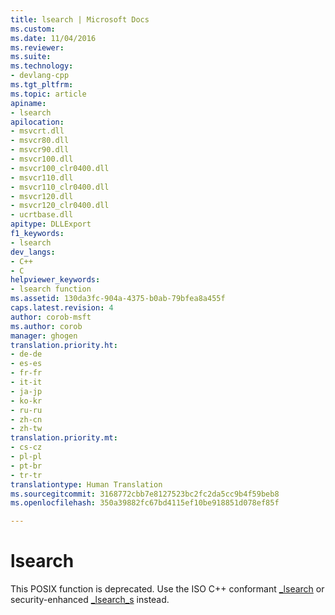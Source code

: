 ```yaml
---
title: lsearch | Microsoft Docs
ms.custom: 
ms.date: 11/04/2016
ms.reviewer: 
ms.suite: 
ms.technology:
- devlang-cpp
ms.tgt_pltfrm: 
ms.topic: article
apiname:
- lsearch
apilocation:
- msvcrt.dll
- msvcr80.dll
- msvcr90.dll
- msvcr100.dll
- msvcr100_clr0400.dll
- msvcr110.dll
- msvcr110_clr0400.dll
- msvcr120.dll
- msvcr120_clr0400.dll
- ucrtbase.dll
apitype: DLLExport
f1_keywords:
- lsearch
dev_langs:
- C++
- C
helpviewer_keywords:
- lsearch function
ms.assetid: 130da3fc-904a-4375-b0ab-79bfea8a455f
caps.latest.revision: 4
author: corob-msft
ms.author: corob
manager: ghogen
translation.priority.ht:
- de-de
- es-es
- fr-fr
- it-it
- ja-jp
- ko-kr
- ru-ru
- zh-cn
- zh-tw
translation.priority.mt:
- cs-cz
- pl-pl
- pt-br
- tr-tr
translationtype: Human Translation
ms.sourcegitcommit: 3168772cbb7e8127523bc2fc2da5cc9b4f59beb8
ms.openlocfilehash: 350a39882fc67bd4115ef10be918851d078ef85f

---
```

# lsearch
This POSIX function is deprecated. Use the ISO C++ conformant [_lsearch](../../c-runtime-library/reference/lsearch.md) or security-enhanced [_lsearch_s](../../c-runtime-library/reference/lsearch-s.md) instead.


<!--HONumber=Jan17_HO1-->


